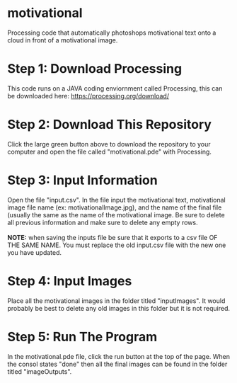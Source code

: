 # motivational
Processing code that automatically photoshops motivational text onto a cloud in front of a motivational image.
<h1>Step 1: Download Processing</h1>
This code runs on a JAVA coding enviornment called Processing, this can be downloaded here:
<a href = "https://processing.org/download/">https://processing.org/download/</a>

<h1>Step 2: Download This Repository</h1>
Click the large green button above to download the repository to your computer and open the file called "motivational.pde" with Processing.

<h1>Step 3: Input Information</h1>
Open the file "input.csv". In the file input the motivational text, motivational image file name (ex: motivationalImage.jpg), and the name of the final file (usually the same as the name of the motivational image. Be sure to delete all previous information and make sure to delete any empty rows.
<br>
<br>
<b>NOTE:</b> when saving the inputs file be sure that it exports to a csv file OF THE SAME NAME. You must replace the old input.csv file with the new one you have updated.

<h1>Step 4: Input Images</h1>
Place all the motivational images in the folder titled "inputImages". It would probably be best to delete any old images in this folder but it is not required.

<h1>Step 5: Run The Program</h1>
In the motivational.pde file, click the run button at the top of the page. When the consol states "done" then all the final images can be found in the folder titled "imageOutputs".
